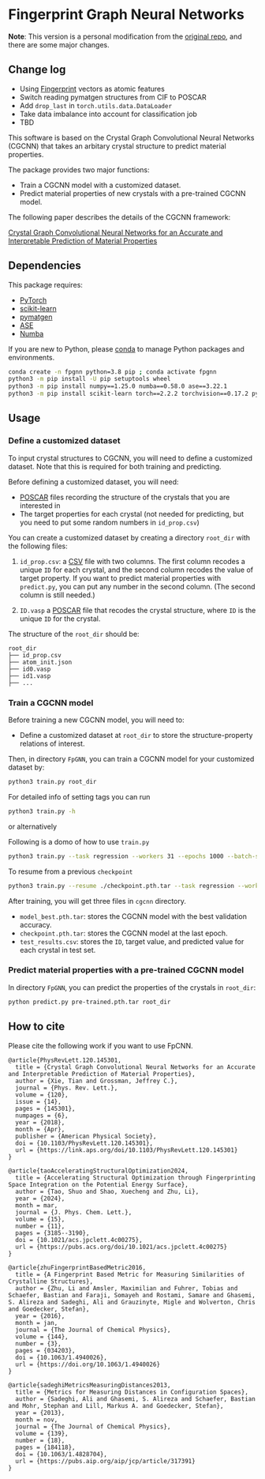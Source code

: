 # Fingerprint Graph Neural Networks

**Note**: This version is a personal modification from the [original repo](https://github.com/txie-93/cgcnn), and there are some major changes.

## Change log

- Using [Fingerprint](https://github.com/Tack-Tau/fplib3/) vectors as atomic features
- Switch reading pymatgen structures from CIF to POSCAR
- Add `drop_last` in `torch.utils.data.DataLoader`
- Take data imbalance into account for classification job
- TBD

This software is based on the Crystal Graph Convolutional Neural Networks (CGCNN) that takes an arbitary crystal structure to predict material properties. 

The package provides two major functions:

- Train a CGCNN model with a customized dataset.
- Predict material properties of new crystals with a pre-trained CGCNN model.

The following paper describes the details of the CGCNN framework:

[Crystal Graph Convolutional Neural Networks for an Accurate and Interpretable Prediction of Material Properties](https://link.aps.org/doi/10.1103/PhysRevLett.120.145301)

##  Dependencies

This package requires:

- [PyTorch](http://pytorch.org)
- [scikit-learn](http://scikit-learn.org/stable/)
- [pymatgen](http://pymatgen.org)
- [ASE](https://wiki.fysik.dtu.dk/ase/)
- [Numba](https://numba.pydata.org/)

If you are new to Python, please [conda](https://conda.io/docs/index.html) to manage Python packages and environments.

```bash
conda create -n fpgnn python=3.8 pip ; conda activate fpgnn
python3 -m pip install -U pip setuptools wheel
python3 -m pip install numpy==1.25.0 numba==0.58.0 ase==3.22.1
python3 -m pip install scikit-learn torch==2.2.2 torchvision==0.17.2 pymatgen==2024.3.1
```

## Usage

### Define a customized dataset 

To input crystal structures to CGCNN, you will need to define a customized dataset. Note that this is required for both training and predicting. 

Before defining a customized dataset, you will need:

- [POSCAR](https://www.vasp.at/wiki/index.php/POSCAR) files recording the structure of the crystals that you are interested in
- The target properties for each crystal (not needed for predicting, but you need to put some random numbers in `id_prop.csv`)

You can create a customized dataset by creating a directory `root_dir` with the following files: 

1. `id_prop.csv`: a [CSV](https://en.wikipedia.org/wiki/Comma-separated_values) file with two columns. The first column recodes a unique `ID` for each crystal, and the second column recodes the value of target property. If you want to predict material properties with `predict.py`, you can put any number in the second column. (The second column is still needed.)

2. `ID.vasp` a [POSCAR](https://www.vasp.at/wiki/index.php/POSCAR) file that recodes the crystal structure, where `ID` is the unique `ID` for the crystal.

The structure of the `root_dir` should be:

```
root_dir
├── id_prop.csv
├── atom_init.json
├── id0.vasp
├── id1.vasp
├── ...
```

### Train a CGCNN model

Before training a new CGCNN model, you will need to:

- Define a customized dataset at `root_dir` to store the structure-property relations of interest.

Then, in directory `FpGNN`, you can train a CGCNN model for your customized dataset by:

```bash
python3 train.py root_dir
```

For detailed info of setting tags you can run

```bash
python3 train.py -h
```
or alternatively

Following is a domo of how to use `train.py`

```bash
python3 train.py --task regression --workers 31 --epochs 1000 --batch-size 64 --optim 'Adam' --train-ratio 0.8 --val-ratio 0.1 --test-ratio 0.1  root_dir | tee FpGNN_log.txt
```

To resume from a previous `checkpoint`

```bash
python3 train.py --resume ./checkpoint.pth.tar --task regression --workers 31 --epochs 1000 --batch-size 64 --optim 'Adam' --train-ratio 0.8 --val-ratio 0.1 --test-ratio 0.1  root_dir | tee FpGNN_log.txt
```

After training, you will get three files in `cgcnn` directory.

- `model_best.pth.tar`: stores the CGCNN model with the best validation accuracy.
- `checkpoint.pth.tar`: stores the CGCNN model at the last epoch.
- `test_results.csv`: stores the `ID`, target value, and predicted value for each crystal in test set.

### Predict material properties with a pre-trained CGCNN model

In directory `FpGNN`, you can predict the properties of the crystals in `root_dir`:

```bash
python predict.py pre-trained.pth.tar root_dir
```

## How to cite

Please cite the following work if you want to use FpCNN.

```
@article{PhysRevLett.120.145301,
  title = {Crystal Graph Convolutional Neural Networks for an Accurate and Interpretable Prediction of Material Properties},
  author = {Xie, Tian and Grossman, Jeffrey C.},
  journal = {Phys. Rev. Lett.},
  volume = {120},
  issue = {14},
  pages = {145301},
  numpages = {6},
  year = {2018},
  month = {Apr},
  publisher = {American Physical Society},
  doi = {10.1103/PhysRevLett.120.145301},
  url = {https://link.aps.org/doi/10.1103/PhysRevLett.120.145301}
}
```

```
@article{taoAcceleratingStructuralOptimization2024,
  title = {Accelerating Structural Optimization through Fingerprinting Space Integration on the Potential Energy Surface},
  author = {Tao, Shuo and Shao, Xuecheng and Zhu, Li},
  year = {2024},
  month = mar,
  journal = {J. Phys. Chem. Lett.},
  volume = {15},
  number = {11},
  pages = {3185--3190},
  doi = {10.1021/acs.jpclett.4c00275},
  url = {https://pubs.acs.org/doi/10.1021/acs.jpclett.4c00275}
}
```

```
@article{zhuFingerprintBasedMetric2016,
  title = {A Fingerprint Based Metric for Measuring Similarities of Crystalline Structures},
  author = {Zhu, Li and Amsler, Maximilian and Fuhrer, Tobias and Schaefer, Bastian and Faraji, Somayeh and Rostami, Samare and Ghasemi, S. Alireza and Sadeghi, Ali and Grauzinyte, Migle and Wolverton, Chris and Goedecker, Stefan},
  year = {2016},
  month = jan,
  journal = {The Journal of Chemical Physics},
  volume = {144},
  number = {3},
  pages = {034203},
  doi = {10.1063/1.4940026},
  url = {https://doi.org/10.1063/1.4940026}
}
```

```
@article{sadeghiMetricsMeasuringDistances2013,
  title = {Metrics for Measuring Distances in Configuration Spaces},
  author = {Sadeghi, Ali and Ghasemi, S. Alireza and Schaefer, Bastian and Mohr, Stephan and Lill, Markus A. and Goedecker, Stefan},
  year = {2013},
  month = nov,
  journal = {The Journal of Chemical Physics},
  volume = {139},
  number = {18},
  pages = {184118},
  doi = {10.1063/1.4828704},
  url = {https://pubs.aip.org/aip/jcp/article/317391}
}
```
